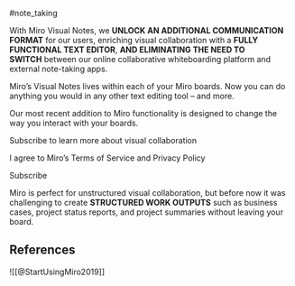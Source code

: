 #note_taking 

With Miro Visual Notes, we **UNLOCK AN ADDITIONAL COMMUNICATION FORMAT** for our users, enriching visual collaboration with a **FULLY FUNCTIONAL TEXT EDITOR**, **AND ELIMINATING THE NEED TO SWITCH** between our online collaborative whiteboarding platform and external note-taking apps.

Miro’s Visual Notes lives within each of your Miro boards. Now you can do anything you would in any other text editing tool – and more.

Our most recent addition to Miro functionality is designed to change the way you interact with your boards.

Subscribe to learn more about visual collaboration

I agree to Miro’s Terms of Service and Privacy Policy

Subscribe

Miro is perfect for unstructured visual collaboration, but before now it was challenging to create **STRUCTURED WORK OUTPUTS** such as business cases, project status reports, and project summaries without leaving your board.

## References

![[@StartUsingMiro2019]]